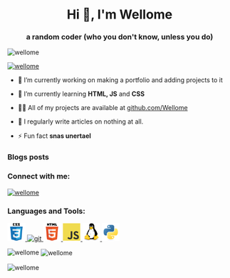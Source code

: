 <h1 align="center">Hi 👋, I'm Wellome</h1>
<h3 align="center">a random coder (who you don't know, unless you do)</h3>

<p align="left"> <img src="https://komarev.com/ghpvc/?username=wellome&label=Profile%20views&color=0e75b6&style=flat" alt="wellome" /> </p>

<p align="left"> <a href="https://github.com/ryo-ma/github-profile-trophy"><img src="https://github-profile-trophy.vercel.app/?username=wellome" alt="wellome" /></a> </p>

- 🔭 I’m currently working on making a portfolio and adding projects to it

- 🌱 I’m currently learning **HTML, JS** and **CSS**

- 👨‍💻 All of my projects are available at [github.com/Wellome](github.com/Wellome)

- 📝 I regularly write articles on nothing at all.

- ⚡ Fun fact **snas unertael**

### Blogs posts
<!-- BLOG-POST-LIST:START -->
<!-- BLOG-POST-LIST:END -->

<h3 align="left">Connect with me:</h3>
<p align="left">
<a href="https://dev.to/wellome" target="blank"><img align="center" src="https://raw.githubusercontent.com/rahuldkjain/github-profile-readme-generator/master/src/images/icons/Social/devto.svg" alt="wellome" height="30" width="40" /></a>
</p>

<h3 align="left">Languages and Tools:</h3>
<p align="left"> <a href="https://www.w3schools.com/css/" target="_blank" rel="noreferrer"> <img src="https://raw.githubusercontent.com/devicons/devicon/master/icons/css3/css3-original-wordmark.svg" alt="css3" width="40" height="40"/> </a> <a href="https://git-scm.com/" target="_blank" rel="noreferrer"> <img src="https://www.vectorlogo.zone/logos/git-scm/git-scm-icon.svg" alt="git" width="40" height="40"/> </a> <a href="https://www.w3.org/html/" target="_blank" rel="noreferrer"> <img src="https://raw.githubusercontent.com/devicons/devicon/master/icons/html5/html5-original-wordmark.svg" alt="html5" width="40" height="40"/> </a> <a href="https://developer.mozilla.org/en-US/docs/Web/JavaScript" target="_blank" rel="noreferrer"> <img src="https://raw.githubusercontent.com/devicons/devicon/master/icons/javascript/javascript-original.svg" alt="javascript" width="40" height="40"/> </a> <a href="https://www.linux.org/" target="_blank" rel="noreferrer"> <img src="https://raw.githubusercontent.com/devicons/devicon/master/icons/linux/linux-original.svg" alt="linux" width="40" height="40"/> </a> <a href="https://www.python.org" target="_blank" rel="noreferrer"> <img src="https://raw.githubusercontent.com/devicons/devicon/master/icons/python/python-original.svg" alt="python" width="40" height="40"/> </a> </p>

<p><img align="left" src="https://github-readme-stats.vercel.app/api/top-langs?username=wellome&show_icons=true&locale=en&layout=compact" alt="wellome" /></p>

<p>&nbsp;<img align="center" src="https://github-readme-stats.vercel.app/api?username=wellome&show_icons=true&locale=en" alt="wellome" /></p>

<p><img align="center" src="https://github-readme-streak-stats.herokuapp.com/?user=wellome&" alt="wellome" /></p>
